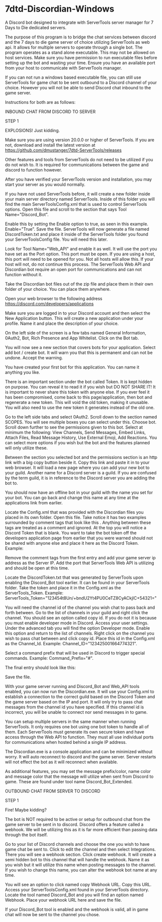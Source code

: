 # 7dtd-Discordian-Windows

A Discord bot designed to integrate with ServerTools server manager for 7 Days to Die dedicated servers.

The purpose of this program is to bridge the chat services between discord and the 7 days to die game server of choice utilizing ServerTools as web api. 
It allows for multiple servers to operate through a single bot.
The program operates as a stand alone executable. 
This may not be allowed on host services. 
Make sure you have permission to run executable files before setting up the bot and wasting your time.
Ensure you have an available port from your host to communicate with ServerTools manager.

If you can not run a windows based executable file, you can still use ServerTools for game chat to be sent outbound to a Discord channel of your choice.
However you will not be able to send Discord chat inbound to the game server.

Instructions for both are as follows:

INBOUND CHAT FROM DISCORD TO SERVER

STEP 1

EXPLOSIONS!
Just kidding.

Make sure you are using version 20.0.0 or higher of ServerTools. If you are not, download and install the latest version at 
https://github.com/dmustanger/7dtd-ServerTools/releases

Other features and tools from ServerTools do not need to be utilized if you do not wish to. It is required for
communications between the game and discord to function however.

After you have verified your ServerTools version and installation, you may start your server as you would normally.

If you have not used ServerTools before, it will create a new folder inside your main server directory named ServerTools. Inside of this folder you will
find the main ServerToolsConfig.xml that is used to control ServerTools options. Open this file and scroll to the section that says Tool Name="Discord_Bot".

Enable this by setting the Enable option to true, as seen in this example. Enable="True". Save the file. ServerTools will now generate a file named
DiscordToken.txt and place it inside of the ServerTools folder you found your ServerToolsConfig file. You will need this later.

Look for Tool Name="Web_API" and enable it as well. It will use the port you have set as the Port option. This port must be open. If you are using a host,
this port will need to be opened for you. Not all hosts will allow this. If your host will not, do not continue this process. The ServerTools Web API and
Discordian bot require an open port for communications and can not function without it.

Take the Discordian bot files out of the zip file and place them in their own folder of your choice. You can place them anywhere.

Open your web browser to the following address https://discord.com/developers/applications

Make sure you are logged in to your Discord account and then select the New Application button. This will create a new application under your profile.
Name it and place the description of your choice.

On the left side of the screen is a few tabs named General Information, 0Auth2, Bot, Rich Presence and App Whitelist. Click on the Bot tab.

You will now see a new section that covers bots for your application. Select add bot / create bot. It will warn you that this is permanent and can not be 
undone. Accept the warning.

You have created your first bot for this application. You can name it anything you like.

There is an important section under the bot called Token. It is kept hidden on purpose. You can reveal it to read it if you wish but DO NOT SHARE IT!
It is important to never share this token with anyone else. If you ever feel it has been compromised, come back to this page/application, then bot and
regenerate a new token. This will void the old token, making it unusable. You will also need to use the new token it generates instead of the old one.

Go to the left side tabs and select 0Auth2. Scroll down to the section named SCOPES. You will see multiple boxes you can select under this. Choose bot.
Scroll down further to see the permissions given to this bot. Select at minimum the following: View Channels, Send Messages, Embed Links, Attach Files,
Read Message History, Use External Emoji, Add Reactions. You can select more options if you wish but the bot and the features planned will only utilize
these.

Between the section you selected bot and the permissions section is an http link with a big copy button beside it. Copy this link and paste it in to your
web browser. It will load a new page where you can add your new bot to your guild. Another name for a Discord server is a guild. If you are confused by 
the term guild, it is in reference to the Discord server you are adding the bot to.

You should now have an offline bot in your guild with the name you set for your bot. You can go back and change this name at any time at the applications
link from earlier.

Locate the Config.xml that was provided with the Discordian files you placed in its own folder. Open this file. Take notice it has two examples surrounded
by comment tags that look like this <!--  -->. Anything between these tags are treated as a comment and ignored. At the top you will notice a
Discord Token that is blank. You want to take the bot token off the developers application page from earlier that you were warned should not be shared
with anyone else and place it here as the Discord Token. Example: <Discord Token="54321TU4MTI0NjU4ODg0NjE5.12345.KLcfcItdwwlJ0EmTFYD12345-Ok" />

Remove the comment tags from the first entry and add your game server ip address as the Server IP. Add the port that ServerTools Web API is utilizing and
should be open at this time.

Locate the DiscordToken.txt that was generated by ServerTools upon enabling the Discord_Bot tool earlier. It can be found in your ServerTools folder.
Take the token and place it in the Config.xml as the ServerTools_Token. Example: ServerTools_Token="123454t8Un/+bndU2Yt4PU0CeTZ8CyACkjlC+54321="

You will need the channel id of the channel you wish chat to pass back and forth between. Go to the list of channels in your guild and right click the
channel. You should see an option called copy id. If you do not it is because you must enable developer mode in Discord. Access your user settings. Under
the advanced tab you will find the option Developer mode. Enable this option and return to the list of channels. Right click on the channel you wish
to pass chat between and click copy id. Place this id in the Config.xml as the Channel_Id. Example: Channel_ID="123425001664774321".

Select a command prefix that will be used in Discord to trigger special commands. Example: Command_Prefix="#".

The final entry should look like this:
<Server IP="123.1.2.3" Port="8084" ServerTools_Token="123454t8Un/+bndU2Yt4PU0CeTZ8CyACkjlC+54321=" Channel_ID="123425001664774321" Command_Prefix="!" />

Save the file.

With your game server running and Discord_Bot and Web_API tools enabled, you can now run the Discordian.exe. It will use your Config.xml to establish a
connection to the correct guild based on the Discord Token and the game server based on the IP and port. It will only try to pass chat messages
from the channel id you have specified. If this channel id is incorrect, you will be unable to connect nor send messages in to game.

You can setup multiple servers in the same manner when running ServerTools. It only requires one bot using one bot token to handle all of them. Each 
ServerTools must generate its own secure token and have access through the Web API to function. They must all use individual ports for communications when
hosted behind a single IP address.

The Discordian.exe is a console application and can be minimized without worry. It will auto reconnect to discord and the game server. Server restarts will
not effect the bot as it will reconnect when available.

As additional features, you may set the message prefix/color, name color and message color that the message will utilize when sent from Discord to game.
These are found under tool name Discord_Bot_Extended.

OUTBOUND CHAT FROM SERVER TO DISCORD

STEP 1

Fire!
Maybe kidding?

The bot is NOT required to be active or setup for outbound chat from the game server to be sent in to discord. Discord offers a feature called a webhook.
We will be utilizing this as it is far more efficient than passing data through the bot itself.

Go to your list of Discord channels and choose the one you wish to have game chat be sent to. Click to edit the channel and then select Integrations. 
There you will see a webhook section. Click create webhook. It will create a semi hidden bot to this channel that will handle the webhook. Name it as you
wish but it will utilize this name when posting messages to the channel. If you wish to change this name, you can alter the webhook bot name at any time.

You will see an option to click named copy Webhook URL. Copy this URL. Access your ServerToolsConfig.xml found in your ServerTools directory. Locate the
tool named Discord_Bot and you will find an option named Webhook. Place your webhook URL here and save the file.

If your Discord_Bot tool is enabled and the webhook is valid, all in game chat will now be sent to the channel you chose.
